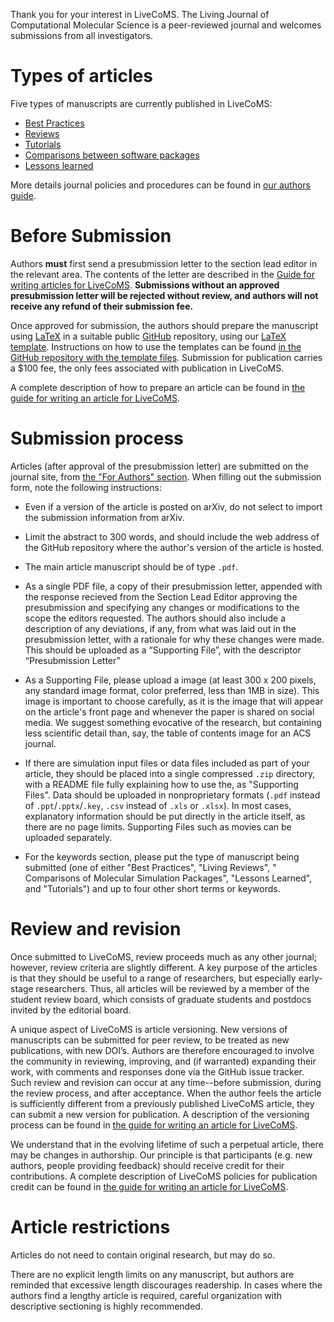 Thank you for your interest in LiveCoMS. 
The Living Journal of Computational Molecular Science is a peer-reviewed journal and welcomes submissions from all investigators. 

# Types of articles
 
Five types of manuscripts are currently published in LiveCoMS: 
- [Best Practices](https://livecomsjournal.github.io/authors/best_practices/)
- [Reviews](https://livecomsjournal.github.io/authors/perpetual_reviews/)
- [Tutorials](https://livecomsjournal.github.io/authors/tutorials/)
- [Comparisons between software packages](https://livecomsjournal.github.io/authors/compare_simulations/)
- [Lessons learned](https://livecomsjournal.github.io/authors/lessons_learned/)

More details journal policies and procedures can be found in [our authors guide](https://livecomsjournal.github.io/).

# Before Submission

Authors **must** first send a presubmission letter to the section lead editor in the relevant area. 
The contents of the  letter are described in the [Guide for writing articles for LiveCoMS](https://livecomsjournal.github.io/).
**Submissions without an approved presubmission letter will be rejected without review, and authors will not receive any refund of their submission fee.**

Once approved for submission, the authors should prepare the manuscript using [LaTeX](https://www.latex-project.org/) in a suitable public [GitHub](http://wwww.github.com) repository, using our [LaTeX template](https://github.com/livecomsjournal/article_templates). 
Instructions on how to use the templates can be found [in the GitHub repository with the template files](http://https://github.com/livecomsjournal/article_templates). Submission for publication carries a $100 fee, the only fees associated with publication in LiveCoMS.

A complete description of how to prepare an article can be found in [the guide for writing an article for LiveCoMS](https://livecomsjournal.github.io/).

# Submission process

Articles (after approval of the presubmission letter) are submitted on the journal site, from [the "For Authors" section](http://www.livecomsjournal.org/for-authors). When filling out the submission form, note the following instructions:

* Even if a version of the article is posted on arXiv, do not select to import the submission information from arXiv.
* Limit the abstract to 300 words, and should include the web address of the GitHub repository where the author's version of the article is hosted.
* The main article manuscript should be of type `.pdf`.
* As a single PDF file, a copy of their presubmission letter, appended with the response recieved from the Section Lead Editor approving the presubmission and specifying any changes or modifications to the scope the editors requested. The authors should also include a description of any deviations, if any, from what was laid out in the presubmission letter, with a rationale for why these changes were made. This should be uploaded as a “Supporting File”, with the descriptor “Presubmission Letter”
* As a Supporting File, please upload a image (at least 300 x 200 pixels, any standard image format, color preferred, less than 1MB in size). This image is important to choose carefully, as it is the image that will appear on the article's front page and whenever the paper is shared on social media. We suggest something evocative of the research, but containing less scientific detail than, say, the table of contents image for an ACS journal. 
* If there are simulation input files or data files included as part of your article, they should be placed into a single compressed `.zip` directory, with a README file fully explaining how to use the, as "Supporting Files".  Data should be uploaded in nonproprietary formats (`.pdf` instead of `.ppt`/`.pptx`/`.key`, `.csv` instead of `.xls` or `.xlsx`). In most cases, explanatory information should be put directly in the article itself, as there are no page limits. Supporting Files such as movies can be uploaded separately.

* For the keywords section, please put the type of manuscript being submitted (one of either "Best Practices", "Living Reviews", " Comparisons of Molecular Simulation Packages", "Lessons Learned", and "Tutorials") and up to four other short terms or keywords.  

# Review and revision

Once submitted to LiveCoMS, review proceeds much as any other journal; however, review criteria are slightly different. 
A key purpose of the articles is that they should be useful to a range of researchers, but especially early-stage researchers. 
Thus, all articles will be reviewed by a member of the student review board, which consists of graduate students and postdocs invited by the editorial board. 

A unique aspect of LiveCoMS is article versioning. 
New versions of manuscripts can be submitted for peer review, to be treated as new publications, with new DOI’s. 
Authors are therefore encouraged to involve the community in reviewing, improving, and (if warranted) expanding their work, with comments and responses done via the GitHub issue tracker. 
Such review and revision can occur at any time--before submission, during the review process, and after acceptance. 
When the author feels the article is sufficiently different from a previously published LiveCoMS article, they can submit a new version for publication. 
A description of the versioning process can be found in [the guide for writing an article for LiveCoMS](https://livecomsjournal.github.io/).  

We understand that in the evolving lifetime of such a perpetual article, there may be changes in authorship. 
Our principle is that participants (e.g. new authors, people providing feedback) should receive credit for their contributions. 
A complete description of LiveCoMS policies for publication credit can be found in [the guide for writing an article for LiveCoMS](https://livecomsjournal.github.io/). 

# Article restrictions

Articles do not need to contain original research, but may do so. 

There are no explicit length limits on any manuscript, but authors are reminded that excessive length discourages readership.  In cases where the authors find a lengthy article is required, careful organization with descriptive sectioning is highly recommended.
